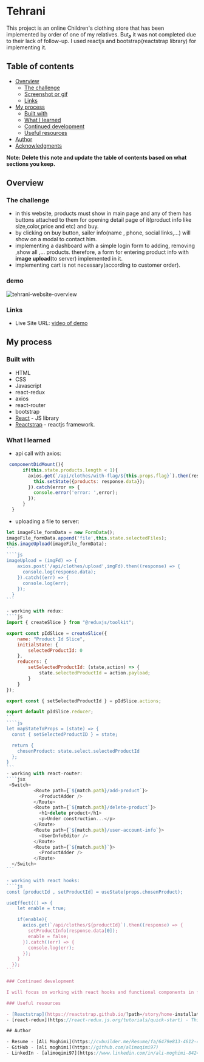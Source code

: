 # Tehrani
This project is an online Children's clothing store that has been implemented by order of one of my relatives. Butو it was not completed due to their lack of follow-up.
I used reactjs and bootstrap(reactstrap library) for implementing it.

## Table of contents

- [Overview](#overview)
  - [The challenge](#the-challenge)
  - [Screenshot or gif](#demo)
  - [Links](#links)
- [My process](#my-process)
  - [Built with](#built-with)
  - [What I learned](#what-i-learned)
  - [Continued development](#continued-development)
  - [Useful resources](#useful-resources)
- [Author](#author)
- [Acknowledgments](#acknowledgments)

**Note: Delete this note and update the table of contents based on what sections you keep.**

## Overview

### The challenge
- in this website, products must show in main page and any of them has buttons attached to them for opening detail page of it(product info like size,color,price and etc) and buy.
- by clicking on buy button, sailer info(name , phone, social links,...) will show on a modal to contact him.
- implementing a dashboard with a simple login form to adding, removing ,show all ,... products. therefore, a form for entering product info with **image upload**(to server) implemented in it.
- implementing cart is not necessary(according to customer order). 



### demo

![tehrani-website-overview](https://github.com/alimoqimi97/tehrani/blob/main/tehrani-main/70ba92342f98df3b170dd05810580177.gif)


### Links

- Live Site URL: [video of demo](https://www.aparat.com/v/bJSPx)

## My process

### Built with

- HTML
- CSS 
- Javascript
- react-redux
- axios
- react-router
- bootstrap
- [React](https://reactjs.org/) - JS library
- [Reactstrap](https://reactstrap.github.io/?path=/story/home-installation--page) - reactjs framework.

### What I learned

- api call with axios:
```js
 componentDidMount(){
      if(this.state.products.length < 1){
        axios.get(`/api/clothes/with-flag/${this.props.flag}`).then(response =>{
          this.setState({products: response.data});
        }).catch(error => {
          console.error('error: ',error);
        });
      }
  }
```

- uploading a file to server:
````js
let imageFile_formData = new FormData();
imageFile_formData.append('file',this.state.selectedFiles);
this.imageUpload(imageFile_formData);
```
````js
imageUpload = (imgFd) => {
    axios.post('/api/clothes/upload',imgFd).then((response) => {
      console.log(response.data);
    }).catch((err) => {
      console.log(err);
    });
  }
```

- working with redux:
````js
import { createSlice } from "@reduxjs/toolkit";

export const pIdSlice = createSlice({
    name: "Product Id Slice",
    initialState: {
        selectedProductId: 0
    },
    reducers: {
        setSelectedProductId: (state,action) => {
            state.selectedProductId = action.payload;
        }
    }
});

export const { setSelectedProductId } = pIdSlice.actions;

export default pIdSlice.reducer;
```
````js
let mapStateToProps = (state) => {
  const { setSelectedProductID } = state;

  return {
    chosenProduct: state.select.selectedProductId
  };
}
```
- working with react-router:
````jsx
 <Switch>
          <Route path={`${match.path}/add-product`}>
            <ProductAdder />
          </Route>
          <Route path={`${match.path}/delete-product`}>
            <h1>delete product</h1>
            <p>Under construction...</p>
          </Route>
          <Route path={`${match.path}/user-account-info`}>
            <UserInfoEditor />
          </Route>
          <Route path={`${match.path}`}>
            <ProductAdder />
          </Route>
  </Switch>
```

- working with react hooks:
````js
const [productId , setProductId] = useState(props.chosenProduct);

useEffect(() => {
    let enable = true;

    if(enable){
      axios.get(`/api/clothes/${productId}`).then((response) => {
        setProductInfo(response.data[0]);
        enable = false;
      }).catch((err) => {
        console.log(err);
      });
    }
  });
```

### Continued development

I will focus on working with react hooks and functional components in future projects. also, implementing shopping cart and online payment for such projects.

### Useful resources

- [Reactstrap](https://reactstrap.github.io/?path=/story/home-installation--page) - This helped me for implementing app with react and bootstrap framework. 
- [react-redux](https://react-redux.js.org/tutorials/quick-start) - This is an amazing article which helped me finally understand react-redux. I'd recommend it to anyone still learning this concept.

## Author

- Resume - [Ali Moghimi](https://cvbuilder.me/Resume/fa/6479e813-4612-4b05-830d-4b23f77d9502?template=template26)
- GitHub - [ali moghimi](https://github.com/alimoqimi97)
- LinkedIn - [alimoqimi97](https://www.linkedin.com/in/ali-moghimi-842464174)
